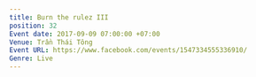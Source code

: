 ```yaml
---
title: Burn the rulez III
position: 32
Event date: 2017-09-09 07:00:00 +07:00
Venue: Trần Thái Tông
Event URL: https://www.facebook.com/events/1547334555336910/
Genre: Live
---
```


